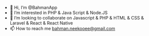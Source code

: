 - 👋 Hi, I’m @BahmanApp
- 👀 I’m interested in PHP & Java Script & Node.JS
- 💞️ I’m looking to collaborate on Javascript & PHP & HTML & CSS & Laravel & React & React Native 
- 📫 How to reach me bahman.neekooee@gmail.com

<!---
BahmanApp/BahmanApp is a ✨ special ✨ repository because its `README.md` (this file) appears on your GitHub profile.
You can click the Preview link to take a look at your changes.
--->
